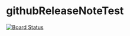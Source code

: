 # githubReleaseNoteTest

[![Board Status](https://dev.azure.com/shontaal/492395f6-dc47-4ca7-9985-65be8c92af57/af8c0e8c-f17a-4ca9-a984-6ccbf990ab46/_apis/work/boardbadge/942b96b9-5cfe-4a42-821b-a9295fe16956?columnOptions=1)](https://dev.azure.com/shontaal/492395f6-dc47-4ca7-9985-65be8c92af57/_boards/board/t/af8c0e8c-f17a-4ca9-a984-6ccbf990ab46/Microsoft.RequirementCategory/)
